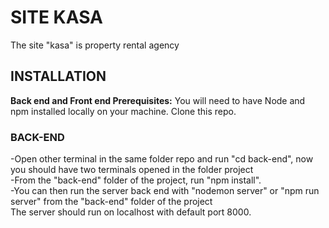 # SITE KASA

The site "kasa" is property rental agency
<br>

## INSTALLATION 

**Back end and Front end Prerequisites:** You will need to have Node and npm installed locally on your machine.
Clone this repo.

### BACK-END

-Open other terminal in the same folder repo and run "cd back-end", now you should have two terminals opened in the folder project
<br>
-From the "back-end" folder of the project, run "npm install".
<br>
-You can then run the server back end  with "nodemon server" or "npm run server" from the "back-end" folder of the project 
<br>
The server should run on localhost with default port 8000.